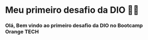 # Meu primeiro desafio da DIO 👩‍💻

### Olá, Bem vindo ao primeiro desafio da DIO no Bootcamp Orange TECH
